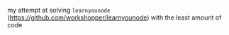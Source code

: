 my attempt at solving `learnyounode` (https://github.com/workshopper/learnyounode) with the least amount of code
